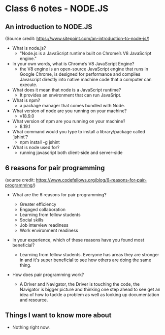 # Class 6 notes - NODE.JS

## An introduction to NODE.JS

(Source credit: https://www.sitepoint.com/an-introduction-to-node-js/)

- What is node.js?
  - "Node.js is a JavaScript runtime built on Chrome’s V8 JavaScript engine."
- In your own words, what is Chrome’s V8 JavaScript Engine?
  - the V8 engine is an open-source JavaScript engine that runs in Google Chrome, is designed for performance and compiles Javascript directly into native machine code that a computer can execute. 
- What does it mean that node is a JavaScript runtime?
  - It provides an environment that can run JavaSript. 
- What is npm?
  - a package manager that comes bundled with Node.
- What version of node are you running on your machine?
  - v18.9.0
- What version of npm are you running on your machine?
  - 8.19.1
- What command would you type to install a library/package called ‘jshint’?
  - npm install -g jshint
- What is node used for?
  - running javascript both client-side and server-side


## 6 reasons for pair programming

(source credit: https://www.codefellows.org/blog/6-reasons-for-pair-programming/)

- What are the 6 reasons for pair programming?
  - Greater efficiency
  - Engaged collaboration
  - Learning from fellow students
  - Social skills
  - Job interview readiness
  - Work environment readiness

- In your experience, which of these reasons have you found most beneficial?
  - Learning from fellow students. Everyone has areas they are stronger in and it's super beneficial to see how others are doing the same thing. 
- How does pair programming work?
  - A Driver and Navigator, the Driver is touching the code, the Navigator is bigger picture and thinking one step ahead to see get an idea of how to tackle a problem as well as looking up documentation and resource. 

## Things I want to know more about

- Nothing right now. 